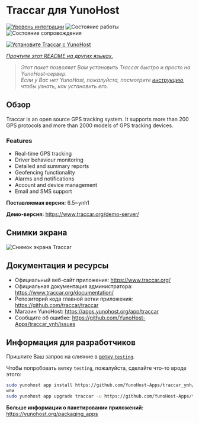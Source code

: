 <!--
Важно: этот README был автоматически сгенерирован <https://github.com/YunoHost/apps/tree/master/tools/readme_generator>
Он НЕ ДОЛЖЕН редактироваться вручную.
-->

# Traccar для YunoHost

[![Уровень интеграции](https://dash.yunohost.org/integration/traccar.svg)](https://ci-apps.yunohost.org/ci/apps/traccar/) ![Состояние работы](https://ci-apps.yunohost.org/ci/badges/traccar.status.svg) ![Состояние сопровождения](https://ci-apps.yunohost.org/ci/badges/traccar.maintain.svg)

[![Установите Traccar с YunoHost](https://install-app.yunohost.org/install-with-yunohost.svg)](https://install-app.yunohost.org/?app=traccar)

*[Прочтите этот README на других языках.](./ALL_README.md)*

> *Этот пакет позволяет Вам установить Traccar быстро и просто на YunoHost-сервер.*  
> *Если у Вас нет YunoHost, пожалуйста, посмотрите [инструкцию](https://yunohost.org/install), чтобы узнать, как установить его.*

## Обзор

Traccar is an open source GPS tracking system. It supports more than 200 GPS protocols and more than 2000 models of GPS tracking devices.

### Features

- Real-time GPS tracking
- Driver behaviour monitoring
- Detailed and summary reports
- Geofencing functionality
- Alarms and notifications
- Account and device management
- Email and SMS support


**Поставляемая версия:** 6.5~ynh1

**Демо-версия:** <https://www.traccar.org/demo-server/>

## Снимки экрана

![Снимок экрана Traccar](./doc/screenshots/screenshot.png)

## Документация и ресурсы

- Официальный веб-сайт приложения: <https://www.traccar.org/>
- Официальная документация администратора: <https://www.traccar.org/documentation/>
- Репозиторий кода главной ветки приложения: <https://github.com/traccar/traccar>
- Магазин YunoHost: <https://apps.yunohost.org/app/traccar>
- Сообщите об ошибке: <https://github.com/YunoHost-Apps/traccar_ynh/issues>

## Информация для разработчиков

Пришлите Ваш запрос на слияние в [ветку `testing`](https://github.com/YunoHost-Apps/traccar_ynh/tree/testing).

Чтобы попробовать ветку `testing`, пожалуйста, сделайте что-то вроде этого:

```bash
sudo yunohost app install https://github.com/YunoHost-Apps/traccar_ynh/tree/testing --debug
или
sudo yunohost app upgrade traccar -u https://github.com/YunoHost-Apps/traccar_ynh/tree/testing --debug
```

**Больше информации о пакетировании приложений:** <https://yunohost.org/packaging_apps>
